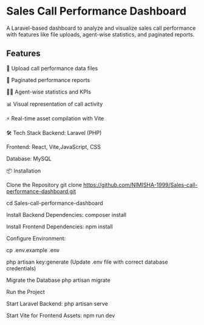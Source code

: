 

# Sales Call Performance Dashboard

A Laravel-based dashboard to analyze and visualize sales call performance with features like file uploads, agent-wise statistics, and paginated reports.

## Features
📂 Upload call performance data files

📑 Paginated performance reports

👨‍💼 Agent-wise statistics and KPIs

📊 Visual representation of call activity

⚡ Real-time asset compilation with Vite


🛠️ Tech Stack
Backend: Laravel (PHP)

Frontend: React, Vite,JavaScript, CSS

Database: MySQL 

📦 Installation

Clone the Repository
git clone https://github.com/NIMISHA-1999/Sales-call-performance-dashboard.git

cd Sales-call-performance-dashboard

Install Backend Dependencies:
composer install

Install Frontend Dependencies:
npm install

Configure Environment:

cp .env.example .env

php artisan key:generate
(Update .env file with correct database credentials)

Migrate the Database
php artisan migrate

Run the Project

Start Laravel Backend: php artisan serve

Start Vite for Frontend Assets: npm run dev









